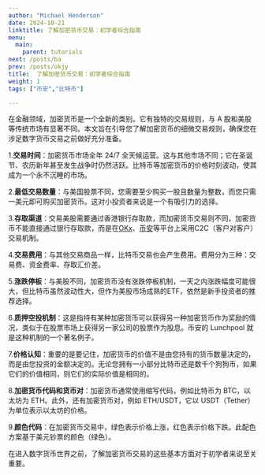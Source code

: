 ```yaml
---
author: "Michael Henderson"
date: 2024-10-21
linktitle: 了解加密货币交易：初学者综合指南
menu:
  main:
    parent: tutorials
next: /posts/ba
prev: /posts/okjy
title:  了解加密货币交易：初学者综合指南
weight: 1
tags: ["币安","比特币"]

---
```

在金融领域，加密货币是一个全新的类别。它有独特的交易规则，与 A 股和美股等传统市场有显著不同。本文旨在引导您了解加密货币的细微交易规则，确保您在涉足数字货币交易之前做好充分准备。

1.**交易时间**：加密货币市场全年 24/7 全天候运营。这与其他市场不同；它在圣诞节、农历新年甚至发生战争时仍然活跃。比特币等加密货币的价格时刻波动，使其成为一个永不沉睡的市场。

2.**最低交易数量**：与美国股票不同，您需要至少购买一股且数量为整数，而您只需一美元即可购买加密货币。这对小投资者来说是一个有吸引力的选择。

3.**存取渠道**：交易美股需要通过香港银行存取款，而加密货币交易则不同，加密货币不能直接通过银行存取款，而是在[OKx](https://www.ouxyi.link/ul/6CngT5?channelId=1912474)、[币安](https://www.marketwebb.club/join?ref=UKNXKQAK)等平台上采用C2C（客户对客户）交易机制。

4.**交易费用**：与其他交易商品一样，比特币交易也会产生费用。费用分为三种：交易费、资金费率、存取汇价差。

5.**涨跌停板**：与美股不同，加密货币没有涨跌停板机制，一天之内涨跌幅度可能很大，但比特币虽然波动性大，但作为美股市场成熟的ETF，依然是新手投资者的推荐选择。

6.**质押空投机制**：这是指持有某种加密货币可以获得另一种加密货币作为奖励的情况，类似于在股票市场上获得另一家公司的股票作为股息。币安的 Lunchpool 就是这种机制的一个著名例子。

7.**价格认知**：重要的是要记住，加密货币的价值不是由您持有的货币数量决定的，而是由您投资的金额决定的。无论您拥有一小部分比特币还是数千个狗狗币，如果它们的价值相同，则它们的实际价值是相同的。

8.**加密货币代码和货币对**：加密货币通常使用缩写代码，例如比特币为 BTC，以太坊为 ETH。此外，还有加密货币对，例如 ETH/USDT，它以 USDT（Tether）为单位表示以太坊的价格。

9.**颜色代码**：在加密货币交易中，绿色表示价格上涨，红色表示价格下跌。此配色方案基于美元钞票的颜色（绿色）。

在进入数字货币世界之前，了解加密货币交易的这些基本方面对于初学者来说至关重要。